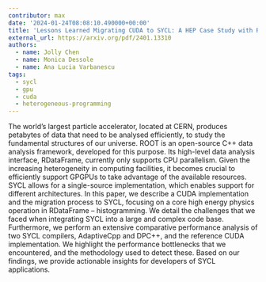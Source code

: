 ```yaml
---
contributor: max
date: '2024-01-24T08:08:10.490000+00:00'
title: 'Lessons Learned Migrating CUDA to SYCL: A HEP Case Study with ROOT RDataFrame'
external_url: https://arxiv.org/pdf/2401.13310
authors:
  - name: Jolly Chen
  - name: Monica Dessole
  - name: Ana Lucia Varbanescu
tags:
  - sycl
  - gpu
  - cuda
  - heterogeneous-programming
---
```


The world’s largest particle accelerator, located at CERN, produces petabytes of data that need to be analysed
efficiently, to study the fundamental structures of our universe. ROOT is an open-source C++ data analysis framework,
developed for this purpose. Its high-level data analysis interface, RDataFrame, currently only supports CPU parallelism.
Given the increasing heterogeneity in computing facilities, it becomes crucial to efficiently support GPGPUs to take
advantage of the available resources. SYCL allows for a single-source implementation, which enables support for
different architectures. In this paper, we describe a CUDA implementation and the migration process to SYCL, focusing on
a core high energy physics operation in RDataFrame – histogramming. We detail the challenges that we faced when
integrating SYCL into a large and complex code base. Furthermore, we perform an extensive comparative performance
analysis of two SYCL compilers, AdaptiveCpp and DPC++, and the reference CUDA implementation. We highlight the
performance bottlenecks that we encountered, and the methodology used to detect these. Based on our findings, we provide
actionable insights for developers of SYCL applications.
